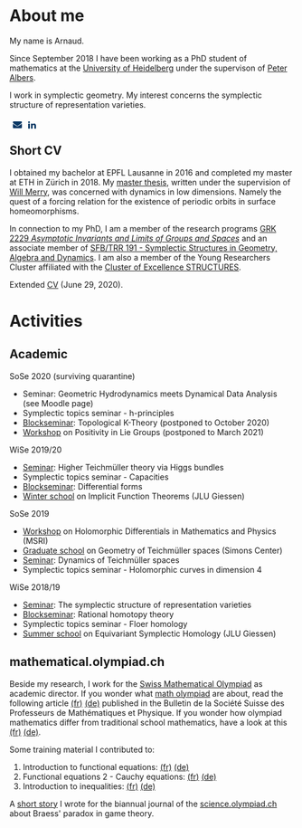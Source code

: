# About me

My name is Arnaud.

Since September 2018 I have been working as a PhD student of mathematics at the [University of Heidelberg](https://www.uni-heidelberg.de/) under the supervison of [Peter Albers](https://www.mathi.uni-heidelberg.de/~palbers/). 

I work in symplectic geometry. My interest concerns the symplectic structure of representation varieties.

<ul style="list-style:none;float:left;margin:6px;padding:0px;">
<li style="float:left;margin-right:10px"><a href="mailto:amaret@mathi.uni-heidelberg.de?subject=[GitHub]%20Contact%20form"><img src="fig/envelope.png" alt="E-mail" /></a></li>
<li style="float:left;margin-right:10px"><a href="https://www.linkedin.com/in/arnaud-maret-66bb81171/"><img src="fig/linkedin.png" alt="LinkedIn" /></a></li>
</ul>
<br>

## Short CV

I obtained my bachelor at EPFL Lausanne in 2016 and completed my master at ETH in Zürich in 2018. My [master thesis](doc/master_thesis.pdf), written under the supervision of [Will Merry](https://www.merry.io/), was concerned with dynamics in low dimensions. Namely the quest of a forcing relation for the existence of periodic orbits in surface homeomorphisms.

In connection to my PhD, I am a member of the research programs [GRK 2229 _Asymptotic Invariants and Limits of Groups and Spaces_](http://www.groups-and-spaces.kit.edu/26.php) and an associate member of [SFB/TRR 191 - Symplectic Structures in Geometry, Algebra and Dynamics](http://www.mi.uni-koeln.de/CRC-TRR191/). I am also a member of the Young Researchers Cluster affiliated with the [Cluster of Excellence STRUCTURES](https://www.thphys.uni-heidelberg.de/~structures/).

Extended [CV](doc/cv.pdf) (June 29, 2020).

# Activities

## Academic


SoSe 2020 (surviving quarantine)
  
  - Seminar: Geometric Hydrodynamics meets Dynamical Data Analysis (see Moodle page)
  - Symplectic topics seminar - h-principles
  - [Blockseminar](https://www.groups-and-spaces.kit.edu/245.php): Topological K-Theory (postponed to October 2020)
  - [Workshop](https://www.mathi.uni-heidelberg.de/~mpfeil/positivity.html) on Positivity in Lie Groups (postponed to March 2021)

WiSe 2019/20
  
  - [Seminar](https://www.mathi.uni-heidelberg.de/~jhorn/Higgs_bundle_seminar.pdf): Higher Teichmüller theory via Higgs bundles 
  - Symplectic topics seminar - Capacities
  - [Blockseminar](http://www.groups-and-spaces.kit.edu/downloads/RTG_seminar_06_list_of_talks_differential_forms.pdf): Differential forms
  - [Winter school](https://sites.google.com/view/ifthm-gnd/startseite) on Implicit Function Theorems (JLU Giessen)

SoSe 2019
  - [Workshop](https://www.msri.org/workshops/895) on Holomorphic Differentials in Mathematics and Physics (MSRI)
  - [Graduate school](http://scgp.stonybrook.edu/archives/27840) on Geometry of Teichmüller spaces (Simons Center)
  - [Seminar](https://www.mathi.uni-heidelberg.de/~mpfeil/seminarSoSe19.html): Dynamics of Teichmüller spaces 
  - Symplectic topics seminar - Holomorphic curves in dimension 4
  
WiSe 2018/19
  - [Seminar](https://www.mathi.uni-heidelberg.de/~mpfeil/seminarWS1819.html): The symplectic structure of representation varieties
  - [Blockseminar](http://www.groups-and-spaces.kit.edu/downloads/RTG_seminar_05_schedule_rational_homotopy_theory.pdf): Rational homotopy theory
  - Symplectic topics seminar - Floer homology
  - [Summer school](https://sites.google.com/view/equivariantsymplectichomology/) on Equivariant Symplectic Homology (JLU Giessen)

## mathematical.olympiad.ch

Beside my research, I work for the [Swiss Mathematical Olympiad](https://imosuisse.ch/index.php/fr/) as academic director. If you wonder what [math olympiad](https://www.imo-official.org/?language=en) are about, read the following article [(fr)](doc/VSMP-Bulletin.pdf) [(de)](doc/VSMP-Bulletin_de_neu.pdf) published in the Bulletin de la Société Suisse des Professeurs de Mathématiques et Physique. If you wonder how olympiad mathematics differ from traditional school mathematics, have a look at this [(fr)](https://science.olympiad.ch/fr/actuel/detail/news/news/couvrez-cette-calculatrice-que-je-ne-saurais-voir-le-retour-du-raisonnement-a-lecole/) [(de)](https://science.olympiad.ch/de/aktuell/detail/news/news/tischlein-deck-dich-ein-mathematisches-festessen/). 

Some training material I contributed to:

1. Introduction to functional equations: [(fr)](https://imosuisse.ch/smo/skripte/algebra/funktionalgleichungen1/fr-funktionalgleichungen1.pdf) [(de)](https://imosuisse.ch/smo/skripte/algebra/funktionalgleichungen1/de-funktionalgleichungen1.pdf)
2. Functional equations 2 - Cauchy equations: [(fr)](https://imosuisse.ch/smo/skripte/algebra/funktionalgleichungen2/fr-funktionalgleichungen2.pdf) [(de)](https://imosuisse.ch/smo/skripte/algebra/funktionalgleichungen2/de-funktionalgleichungen2.pdf)
3. Introduction to inequalities: [(fr)](https://imosuisse.ch/smo/skripte/algebra/ungleichungen1/fr-ungleichungen1.pdf) [(de)](https://imosuisse.ch/smo/skripte/algebra/ungleichungen1/de-ungleichungen1.pdf)

A [short story](https://science.olympiad.ch/de/aktuell/detail/news/news/tonnerre-de-braess-mesaventure-sur-la-route-des-olympiades/)  I wrote for the biannual journal of the [science.olympiad.ch](https://science.olympiad.ch/fr/) about Braess' paradox in game theory.
